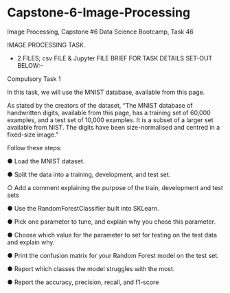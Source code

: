# Capstone-6-Image-Processing
Image Processing, Capstone #6 Data Science Bootcamp, Task 46

IMAGE PROCESSING TASK.
  - 2 FILES; csv FILE & Jupyter FILE
BRIEF FOR TASK DETAILS SET-OUT BELOW:-

Compulsory Task 1

In this task, we will use the MNIST database, available from this page.

As stated by the creators of the dataset, “The MNIST database of handwritten digits, available from this page, has a training set of 60,000 examples, and a test set
of 10,000 examples. It is a subset of a larger set available from NIST. The digits have been size-normalised and centred in a fixed-size image.”

Follow these steps:

● Load the MNIST dataset.

● Split the data into a training, development, and test set.

○ Add a comment explaining the purpose of the train, development and test sets

● Use the RandomForestClassifier built into SKLearn.

● Pick one parameter to tune, and explain why you chose this parameter.

● Choose which value for the parameter to set for testing on the test data and explain why.

● Print the confusion matrix for your Random Forest model on the test set.

● Report which classes the model struggles with the most.

● Report the accuracy, precision, recall, and f1-score

